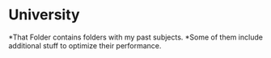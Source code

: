 # University
*That Folder contains folders with my past subjects.
*Some of them include additional stuff to optimize their performance.